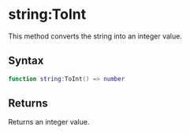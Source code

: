 # string:ToInt

This method converts the string into an integer value.

## Syntax

```lua
function string:ToInt() => number
```

## Returns

Returns an integer value.